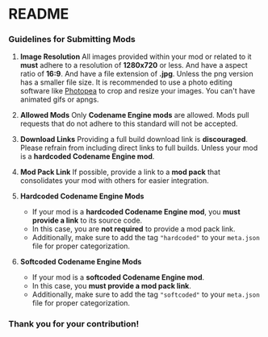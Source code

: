 # README

### Guidelines for Submitting Mods

1. **Image Resolution**
   All images provided within your mod or related to it **must** adhere to a resolution of **1280x720** or less.
   And have a aspect ratio of **16:9**.
   And have a file extension of **.jpg**. Unless the png version has a smaller file size.
   It is recommended to use a photo editing software like [Photopea](https://www.photopea.com/) to crop and resize your images.
   You can't have animated gifs or apngs.

2. **Allowed Mods**
   Only **Codename Engine mods** are allowed. Mods pull requests that do not adhere to this standard will not be accepted.

3. **Download Links**
   Providing a full build download link is **discouraged**. Please refrain from including direct links to full builds. Unless your mod is a **hardcoded Codename Engine mod**.

4. **Mod Pack Link**
   If possible, provide a link to a **mod pack** that consolidates your mod with others for easier integration.

5. **Hardcoded Codename Engine Mods**
   - If your mod is a **hardcoded Codename Engine mod**, you **must provide a link** to its source code.
   - In this case, you are **not required** to provide a mod pack link.
   - Additionally, make sure to add the tag `"hardcoded"` to your `meta.json` file for proper categorization.

6. **Softcoded Codename Engine Mods**
   - If your mod is a **softcoded Codename Engine mod**.
   - In this case, you **must provide a mod pack link**.
   - Additionally, make sure to add the tag `"softcoded"` to your `meta.json` file for proper categorization.

### Thank you for your contribution!